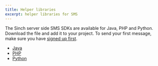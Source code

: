 ```yaml
---
title: Helper libraries
excerpt: helper libraries for SMS
---
```

The Sinch server side SMS SDKs are available for Java, PHP and Python. Download the file and add it to your project. To send your first message, make sure you have [signed up first](https://dashboard.sinch.com/#/login).

- [Java](doc:sms-java-library)
- [PHP](https://packagist.org/packages/clxcommunications/sdk-xms)
- [Python](https://pypi.python.org/pypi/clx-sdk-xms)
    
